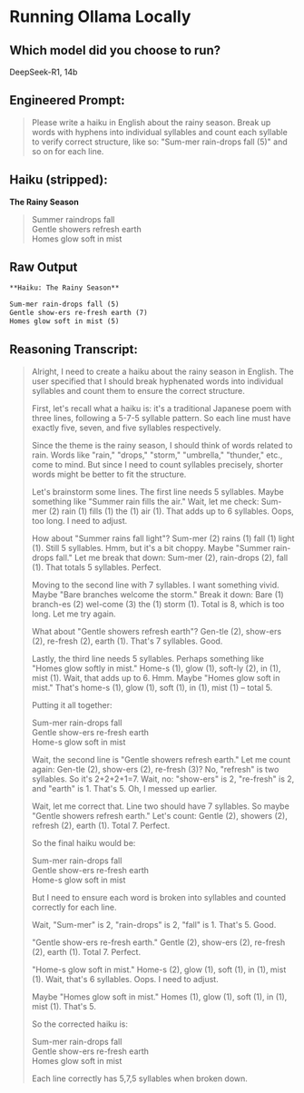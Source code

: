 # Running Ollama Locally

## Which model did you choose to run?

DeepSeek-R1, 14b

## Engineered Prompt:

> Please write a haiku in English about the rainy season. Break up words with hyphens into individual syllables and count each syllable to verify correct structure, like so: "Sum-mer rain-drops fall (5)" and so on for each line.

## Haiku (stripped):

**The Rainy Season**

> Summer raindrops fall  
Gentle showers refresh earth  
Homes glow soft in mist

## Raw Output

```markdown
**Haiku: The Rainy Season**

Sum-mer rain-drops fall (5)  
Gentle show-ers re-fresh earth (7)  
Homes glow soft in mist (5)
```

## Reasoning Transcript:

> Alright, I need to create a haiku about the rainy season in English. The user specified that I should break hyphenated words into individual syllables and count them to ensure the correct structure.
> 
> First, let's recall what a haiku is: it's a traditional Japanese poem with three lines, following a 5-7-5 syllable pattern. So each line must have exactly five, seven, and five syllables 
respectively.
>
> Since the theme is the rainy season, I should think of words related to rain. Words like "rain," "drops," "storm," "umbrella," "thunder," etc., come to mind. But since I need to count syllables 
precisely, shorter words might be better to fit the structure.
>
> Let's brainstorm some lines. The first line needs 5 syllables. Maybe something like "Summer rain fills the air." Wait, let me check: Sum-mer (2) rain (1) fills (1) the (1) air (1). That adds up to 6 
syllables. Oops, too long. I need to adjust.
>
> How about "Summer rains fall light"? Sum-mer (2) rains (1) fall (1) light (1). Still 5 syllables. Hmm, but it's a bit choppy. Maybe "Summer rain-drops fall." Let me break that down: Sum-mer (2), rain-drops (2), fall (1). That totals 5 syllables. Perfect.
> 
> Moving to the second line with 7 syllables. I want something vivid. Maybe "Bare branches welcome the storm." Break it down: Bare (1) branch-es (2) wel-come (3) the (1) storm (1). Total is 8, which is too long. Let me try again.
>
> What about "Gentle showers refresh earth"? Gen-tle (2), show-ers (2), re-fresh (2), earth (1). That's 7 syllables. Good.
>
> Lastly, the third line needs 5 syllables. Perhaps something like "Homes glow softly in mist." Home-s (1), glow (1), soft-ly (2), in (1), mist (1). Wait, that adds up to 6. Hmm. Maybe "Homes glow soft in mist." That's home-s (1), glow (1), soft (1), in (1), mist (1) – total 5.
>
> Putting it all together:
>
> Sum-mer rain-drops fall  
Gentle show-ers re-fresh earth  
Home-s glow soft in mist
>
> Wait, the second line is "Gentle showers refresh earth." Let me count again: Gen-tle (2), show-ers (2), re-fresh (3)? No, "refresh" is two syllables. So it's 2+2+2+1=7. Wait, no: "show-ers" is 2, "re-fresh" is 2, and "earth" is 1. That's 5. Oh, I messed up earlier.
>
> Wait, let me correct that. Line two should have 7 syllables. So maybe "Gentle showers refresh earth." Let's count: Gentle (2), showers (2), refresh (2), earth (1). Total 7. Perfect.
> 
> So the final haiku would be:
>
> Sum-mer rain-drops fall  
Gentle show-ers re-fresh earth  
Home-s glow soft in mist
>
> But I need to ensure each word is broken into syllables and counted correctly for each line.
>
> Wait, "Sum-mer" is 2, "rain-drops" is 2, "fall" is 1. That's 5. Good.
>
> "Gentle show-ers re-fresh earth." Gentle (2), show-ers (2), re-fresh (2), earth (1). Total 7. Perfect.
> 
> "Home-s glow soft in mist." Home-s (2), glow (1), soft (1), in (1), mist (1). Wait, that's 6 syllables. Oops. I need to adjust.
> 
> Maybe "Homes glow soft in mist." Homes (1), glow (1), soft (1), in (1), mist (1). That's 5.
> 
> So the corrected haiku is:
> 
> Sum-mer rain-drops fall  
Gentle show-ers re-fresh earth  
Homes glow soft in mist
>
>Each line correctly has 5,7,5 syllables when broken down.